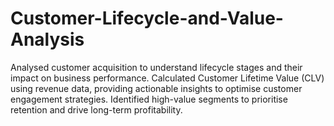 # Customer-Lifecycle-and-Value-Analysis
Analysed customer acquisition to understand lifecycle stages and their impact on business performance. Calculated Customer Lifetime Value (CLV) using revenue data, providing actionable insights to optimise customer engagement strategies. Identified high-value segments to prioritise retention and drive long-term profitability.
